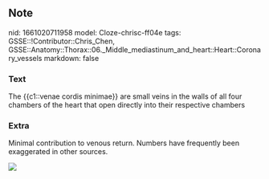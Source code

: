 ## Note
nid: 1661020711958
model: Cloze-chrisc-ff04e
tags: GSSE::!Contributor::Chris_Chen, GSSE::Anatomy::Thorax::06._Middle_mediastinum_and_heart::Heart::Coronary_vessels
markdown: false

### Text
<div class='toggle'>
  The {{c1::venae cordis minimae}} are small veins in the walls of
  all four chambers of the heart that open directly into their
  respective chambers
</div>

### Extra
<p id="53d3b5c2-ba08-4fe5-b3d3-725655eff7a8" class="">Minimal
contribution to venous return. Numbers have frequently been
exaggerated in other sources.
<p id="53d3b5c2-ba08-4fe5-b3d3-725655eff7a8" class=""><img src= 
"tmp0_80tt3i.png">

